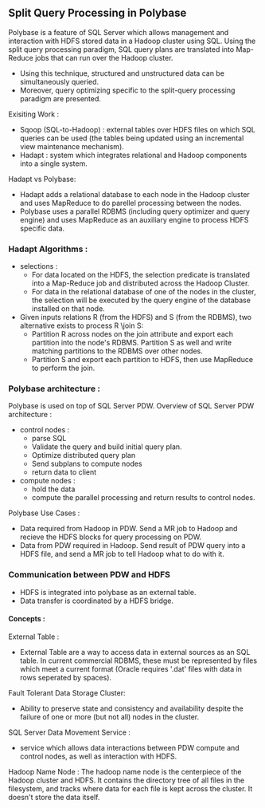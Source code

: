 ## Split Query Processing in Polybase

Polybase is a feature of SQL Server which allows management and interaction with HDFS stored data in a Hadoop cluster using SQL.
Using the split query processing paradigm, SQL query plans are translated into Map-Reduce jobs that can run over the Hadoop cluster.
 - Using this technique, structured and unstructured data can be simultaneously queried.
 - Moreover, query optimizing specific to the split-query processing paradigm are presented.
 
Exisiting Work :
 - Sqoop (SQL-to-Hadoop) : external tables over HDFS files on which SQL queries can be used (the tables being updated using an incremental view maintenance mechanism).
 - Hadapt : system which integrates relational and Hadoop components into a single system.

Hadapt vs Polybase:
 - Hadapt adds a relational database to each node in the Hadoop cluster and uses MapReduce to do parellel processing between the nodes.
 - Polybase uses a parallel RDBMS (including query optimizer and query engine) and uses MapReduce as an auxiliary engine to process HDFS specific data.

### Hadapt Algorithms :
 - selections :
   - For data located on the HDFS, the selection predicate is translated into a Map-Reduce job and distributed across the Hadoop Cluster.
   - For data in the relational database of one of the nodes in the cluster, the selection will be executed by the query engine of the database installed on that node.
 - Given inputs relations R (from the HDFS) and S (from the RDBMS), two alternative exists to process R \join S: 
   - Partition R across nodes on the join attribute and export each partition into the node's RDBMS. Partition S as well and write matching partitions to the RDBMS over other nodes.
   - Partition S and export each partition to HDFS, then use MapReduce to perform the join.

### Polybase architecture :
Polybase is used on top of SQL Server PDW. Overview of SQL Server PDW architecture :
 - control nodes :
   - parse SQL
   - Validate the query and build initial query plan.
   - Optimize distributed query plan
   - Send subplans to compute nodes
   - return data to client
 - compute nodes :
   - hold the data
   - compute the parallel processing and return results to control nodes.
  
Polybase Use Cases :
 - Data required from Hadoop in PDW. Send a MR job to Hadoop and recieve the HDFS blocks for query processing on PDW.
 - Data from PDW required in Hadoop. Send result of PDW query into a HDFS file, and send a MR job to tell Hadoop what to do with it.

### Communication between PDW and HDFS
 - HDFS is integrated into polybase as an external table.
 - Data transfer is coordinated by a HDFS bridge. 




#### Concepts :
External Table : 
 - External Table are a way to access data in external sources as an SQL table. In current commercial RDBMS, these must be represented by files 
 which meet a current format (Oracle requires '.dat' files with data in rows seperated by spaces).

Fault Tolerant Data Storage Cluster:
 - Ability to preserve state and consistency and availability despite the failure of one or more (but not all) nodes in the cluster.   
  
SQL Server Data Movement Service :
 - service which allows data interactions between PDW compute and control nodes, as well as interaction with HDFS.

Hadoop Name Node :
The hadoop name node is the centerpiece of the Hadoop cluster and HDFS. It contains the directory tree of all files in the filesystem, and tracks where data for each file is kept across the cluster. It doesn't store the data itself.  